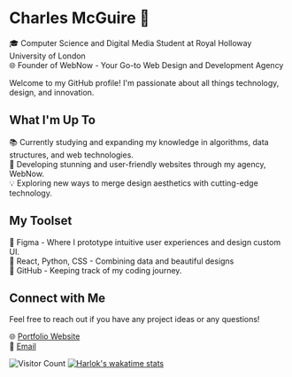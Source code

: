 # Charles McGuire 👋

🎓 Computer Science and Digital Media Student at Royal Holloway University of London  
🌐 Founder of WebNow - Your Go-to Web Design and Development Agency  

Welcome to my GitHub profile! I'm passionate about all things technology, design, and innovation. 

## What I'm Up To

📚 Currently studying and expanding my knowledge in algorithms, data structures, and web technologies.  
🚀 Developing stunning and user-friendly websites through my agency, WebNow.  
💡 Exploring new ways to merge design aesthetics with cutting-edge technology.


## My Toolset

🎨 Figma - Where I prototype intuitive user experiences and design custom UI.  
🔧 React, Python, CSS - Combining data and beautiful designs  
🚀 GitHub - Keeping track of my coding journey.  


## Connect with Me
Feel free to reach out if you have any project ideas or any questions!

🌐 [Portfolio Website](https://webnow.dev)  
📧 [Email](mailto:charliemcguirex5@gmail.com)  


![Visitor Count](https://visitor-badge.laobi.icu/badge?page_id=charliemcx5.charliemcx5)
[![Harlok's wakatime stats](https://github-readme-stats.vercel.app/api/wakatime?username=charliemcx5)](https://github.com/anuraghazra/github-readme-stats)
